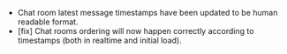 - Chat room latest message timestamps have been updated to be human readable format.
- [fix] Chat rooms ordering will now happen correctly according to timestamps (both in realtime and initial load).
